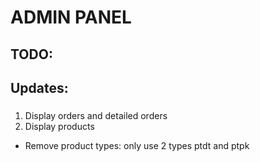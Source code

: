 # ADMIN PANEL

## TODO: 

## Updates: 
### 
1. Display orders and detailed orders
2. Display products
* Remove product types: only use 2 types ptdt and ptpk
